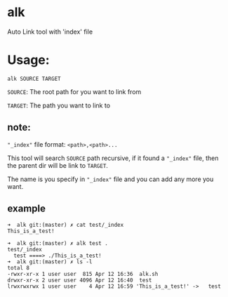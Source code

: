 # alk
Auto Link tool with 'index' file

# Usage:

    alk SOURCE TARGET

`SOURCE`: The root path for you want to link from

`TARGET`: The path you want to link to

## note:
  `"_index"` file format: `<path>,<path>...`

  This tool will search `SOURCE` path recursive, if it found a `"_index"` file, then the parent dir will be link to `TARGET`.
  
  The name is you specify in `"_index"` file and you can add any more you want.


## example
    ➜  alk git:(master) ✗ cat test/_index
    This_is_a_test!

    ➜  alk git:(master) ✗ alk test .
    test/_index
      test ====> ./This_is_a_test!
    ➜  alk git:(master) ✗ ls -l
    total 8
    -rwxr-xr-x 1 user user  815 Apr 12 16:36  alk.sh
    drwxr-xr-x 2 user user 4096 Apr 12 16:40  test
    lrwxrwxrwx 1 user user    4 Apr 12 16:59 'This_is_a_test!' ->   test
